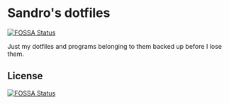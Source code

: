 # Sandro's dotfiles
[![FOSSA Status](https://app.fossa.io/api/projects/git%2Bgithub.com%2FSuperSandro2000%2Fdotfiles.svg?type=shield)](https://app.fossa.io/projects/git%2Bgithub.com%2FSuperSandro2000%2Fdotfiles?ref=badge_shield)


Just my dotfiles and programs belonging to them backed up before I lose them.


## License
[![FOSSA Status](https://app.fossa.io/api/projects/git%2Bgithub.com%2FSuperSandro2000%2Fdotfiles.svg?type=large)](https://app.fossa.io/projects/git%2Bgithub.com%2FSuperSandro2000%2Fdotfiles?ref=badge_large)
